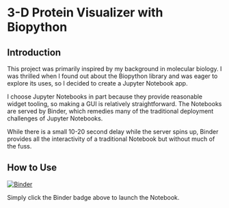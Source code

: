 # 3-D Protein Visualizer with Biopython

## Introduction

This project was primarily inspired by my background in molecular biology. I was thrilled when I found out about the Biopython library and was eager to explore its uses, so I decided to create a Jupyter Notebook app.

I choose Jupyter Notebooks in part because they provide reasonable widget tooling, so making a GUI is relatively straightforward. The Notebooks are served by Binder, which remedies many of the traditional deployment challenges of Jupyter Notebooks.

While there is a small 10-20 second delay while the server spins up, Binder provides all the interactivity of a traditional Notebook but without much of the fuss.

## How to Use
[![Binder](https://mybinder.org/badge_logo.svg)](https://mybinder.org/v2/gh/zachmichael14/protein_viewer/HEAD?labpath=viewer.ipynb)

Simply click the Binder badge above to launch the Notebook.
